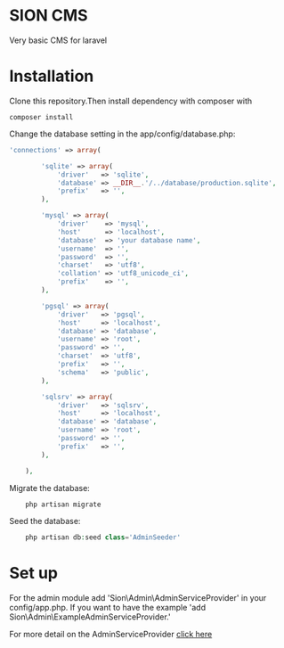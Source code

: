 SION CMS
=====================

Very basic CMS for laravel

Installation
=====================
Clone this repository.Then install dependency with composer with

    composer install
    
Change the database setting in the app/config/database.php:

```php
'connections' => array(

		'sqlite' => array(
			'driver'   => 'sqlite',
			'database' => __DIR__.'/../database/production.sqlite',
			'prefix'   => '',
		),

		'mysql' => array(
			'driver'    => 'mysql',
			'host'      => 'localhost',
			'database'  => 'your database name',
			'username'  => '',
			'password'  => '',
			'charset'   => 'utf8',
			'collation' => 'utf8_unicode_ci',
			'prefix'    => '',
		),

		'pgsql' => array(
			'driver'   => 'pgsql',
			'host'     => 'localhost',
			'database' => 'database',
			'username' => 'root',
			'password' => '',
			'charset'  => 'utf8',
			'prefix'   => '',
			'schema'   => 'public',
		),

		'sqlsrv' => array(
			'driver'   => 'sqlsrv',
			'host'     => 'localhost',
			'database' => 'database',
			'username' => 'root',
			'password' => '',
			'prefix'   => '',
		),

	),
```
Migrate the database:
```php
    php artisan migrate
```  
Seed the database:
```php
    php artisan db:seed class='AdminSeeder'
``` 

Set up
=====================

For the admin module add 'Sion\Admin\AdminServiceProvider' in your config/app.php.
If you want to have the example 'add Sion\Admin\ExampleAdminServiceProvider.'

For more detail on the AdminServiceProvider [click here](https://github.com/UlrickAsura/sion.admin)
